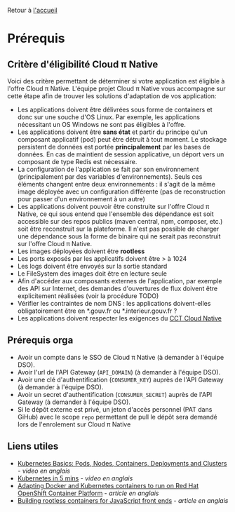 Retour à [l'accueil](README.md)

# Prérequis

## Critère d'éligibilité Cloud π Native

Voici des critère permettant de déterminer si votre  application est éligible à l'offre Cloud π Native. L'équipe projet Cloud π Native vous accompagne sur cette étape afin de trouver les solutions d'adaptation de vos application:
  - Les applications doivent être délivrées sous forme de containers et donc sur une souche d'OS Linux. Par exemple, les applications nécessitant un OS Windows ne sont pas éligibles à l'offre.
  - Les applications doivent être **sans état** et partir du principe qu'un composant applicatif (pod) peut être détruit à tout moment. Le stockage persistent de données est portée **principalement** par les bases de données. En cas de maintient de session applicative, un déport vers un composant de type Redis est nécessaire.
  - La configuration de l'application se fait par son environnement (principalement par des variables d'environnements). Seuls ces éléments changent entre deux environnements : il s'agit de la même image déployée avec un configuration différente (pas de reconstruction pour passer d'un environnement à un autre)
  - Les applications doivent pouvoir être construite sur l'offre Cloud π Native, ce qui sous entend que l'ensemble des dépendance est soit accessible sur des repos publics (maven central, npm, composer, etc.) soit être reconstruit sur la plateforme. Il n'est pas possible de charger une dépendance sous la forme de binaire qui ne serait pas reconstruit sur l'offre Cloud π Native.
  - Les images déployées doivent être **rootless**
  - Les ports exposés par les applicatifs doivent être > à 1024
  - Les logs doivent être envoyés sur la sortie standard
  - Le FileSystem des images doit être en lecture seule
  - Afin d'accéder aux composants externes de l'application, par exemple des API sur Internet, des demandes d'ouvertures de flux doivent être explicitement réalisées (voir la procédure TODO)
  - Vérifier les contraintes de nom DNS : les applications doivent-elles obligatoirement être en *.gouv.fr ou *.interieur.gouv.fr ?
  - Les applications doivent respecter les exigences du [CCT Cloud Native](https://github.com/dnum-mi/CCT-Cloud-Native)

## Prérequis orga

- Avoir un compte dans le SSO de Cloud π Native (à demander à l'équipe DSO).
- Avoir l'url de l'API Gateway (`API_DOMAIN`) (à demander à l'équipe DSO).
- Avoir une clé d'authentification (`CONSUMER_KEY`) auprès de l'API Gateway (à demander à l'équipe DSO).
- Avoir un secret d'authentification (`CONSUMER_SECRET`) auprès de l'API Gateway (à demander à l'équipe DSO).
- Si le dépôt externe est privé, un jeton d'accès personnel (PAT dans GiHub) avec le scope `repo` permettant de pull le dépôt sera demandé lors de l'enrolement sur Cloud π Native


## Liens utiles 

- [Kubernetes Basics: Pods, Nodes, Containers, Deployments and Clusters](https://www.youtube.com/watch?v=B_X4l4HSgtc) - *video en anglais*
- [Kubernetes in 5 mins](https://www.youtube.com/watch?v=PH-2FfFD2PU) - *video en anglais*
- [Adapting Docker and Kubernetes containers to run on Red Hat OpenShift Container Platform](https://developers.redhat.com/blog/2020/10/26/adapting-docker-and-kubernetes-containers-to-run-on-red-hat-openshift-container-platform#) - *article en anglais*
- [Building rootless containers for JavaScript front ends](https://developers.redhat.com/blog/2021/03/04/building-rootless-containers-for-javascript-front-ends#) - *article en anglais*
